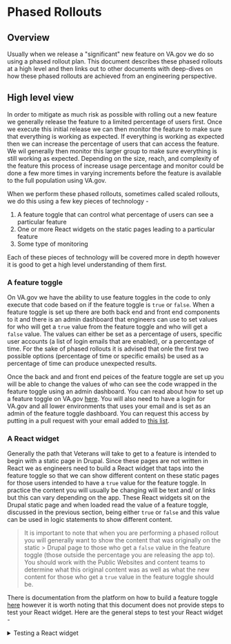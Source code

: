 # Phased Rollouts


## Overview
Usually when we release a "significant" new feature on VA.gov we do so using a phased rollout plan. This document describes these phased rollouts at a high level and then links out to other documents with deep-dives on how these phased rollouts are achieved from an engineering perspective.

## High level view
In order to mitigate as much risk as possible with rolling out a new feature we generally release the feature to a limited percentage of users first. Once we execute this initial release we can then monitor the feature to make sure that everything is working as expected. If everything is working as expected then we can increase the percentage of users that can access the feature. We wil generally then monitor this larger group to make sure everything is still working as expected. Depending on the size, reach, and complexity of the feature this process of increase usage percentage and monitor could be done a few more times in varying increments before the feature is available to the full population using VA.gov.

When we perform these phased rollouts, sometimes called scaled rollouts, we do this using a few key pieces of technology -

1. A feature toggle that can control what percentage of users can see a particular feature
2. One or more React widgets on the static pages leading to a particular feature
3. Some type of monitoring

Each of these pieces of technology will be covered more in depth however it is good to get a high level understanding of them first.

### A feature toggle

On VA.gov we have the ability to use feature toggles in the code to only execute that code based on if the feature toggle is `true` or `false`. When a feature toggle is set up there are both back end and front end components to it and there is an admin dashboard that engineers can use to set values for who will get a `true` value from the feature toggle and who will get a `false` value. The values can either be set as a percentage of users, specific user accounts (a list of login emails that are enabled), or a percentage of time. For the sake of phased rollouts it is advised that onle the first two possible options (percentage of time or specific emails) be used as a percentage of time can produce unexpected results.

Once the back and and front end peices of the feature toggle are set up you will be able to change the values of who can see the code wrapped in the feature toggle using an admin dashboard. You can read about how to set up a feature toggle on VA.gov [here](https://depo-platform-documentation.scrollhelp.site/developer-docs/Feature-toggles.1859780873.html). You will also need to have a login for VA.gov and all lower environments that uses your email and is set as an admin of the feature toggle dashboard. You can request this access by putting in a pull request with your email added to [this list](https://github.com/department-of-veterans-affairs/vets-api/blob/master/config/settings.yml).


### A React widget

Generally the path that Veterans will take to get to a feature is intended to begin with a static page in Drupal. Since these pages are not written in React we as engineers need to build a React widget that taps into the feature toggle so that we can show different content on these static pages for those users intended to have a `true` value for the feature toggle. In practice the content you will usually be changing will be text and/ or links but this can vary depending on the app. These React widgets sit on the Drupal static page and when loaded read the value of a feature toggle, discussed in the previous section, being either `true` or `false` and this value can be used in logic statements to show different content.

> It is important to note that when you are performing a phased rollout you will generally want to show the content that was originally on the static > Drupal page to those who get a `false` value in the feature toggle (those outside the percentage you are releasing the app to). You should work with the Public Websites and content teams to determine what this original content was as well as what the new content for those who get a `true` value in the feature toggle should be.

There is documentation from the platform on how to build a feature toggle [here](https://depo-platform-documentation.scrollhelp.site/developer-docs/Creating-a-new-React-widget.1849425948.html) however it is worth noting that this document does not provide steps to test your React widget. Here are the general steps to test your React widget -

<details><summary>Testing a React widget</summary>
<p>

 Once you have followed the steps for creating a React widget you most likely want to test it to make sure it works as intended. Since your React widget will be used on a static page it needs to be tested on a static page within the `content-build` repo

</p>
</details>










